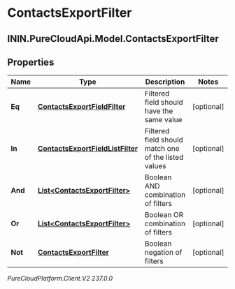 # ContactsExportFilter

## ININ.PureCloudApi.Model.ContactsExportFilter

## Properties

|Name | Type | Description | Notes|
|------------ | ------------- | ------------- | -------------|
| **Eq** | [**ContactsExportFieldFilter**](ContactsExportFieldFilter) | Filtered field should have the same value | [optional] |
| **In** | [**ContactsExportFieldListFilter**](ContactsExportFieldListFilter) | Filtered field should match one of the listed values | [optional] |
| **And** | [**List&lt;ContactsExportFilter&gt;**](ContactsExportFilter) | Boolean AND combination of filters | [optional] |
| **Or** | [**List&lt;ContactsExportFilter&gt;**](ContactsExportFilter) | Boolean OR combination of filters | [optional] |
| **Not** | [**ContactsExportFilter**](ContactsExportFilter) | Boolean negation of filters | [optional] |



_PureCloudPlatform.Client.V2 237.0.0_
